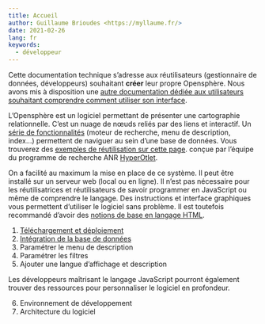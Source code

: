 ```yaml
---
title: Accueil
author: Guillaume Brioudes <https://myllaume.fr/>
date: 2021-02-26
lang: fr
keywords:
  - développeur
---
```


Cette documentation technique s’adresse aux réutilisateurs (gestionnaire de données, développeurs) souhaitant **créer** leur propre Opensphère. Nous avons mis à disposition une [autre documentation dédiée aux utilisateurs souhaitant comprendre comment utiliser son interface](https://hyperotlet.github.io/otletosphere/).

L’Opensphère est un logiciel permettant de présenter une cartographie relationnelle. C’est un nuage de nœuds reliés par des liens et interactif. Un [série de fonctionnalités](https://hyperotlet.github.io/otletosphere/) (moteur de recherche, menu de description, index…) permettent de naviguer au sein d’une base de données. Vous trouverez des [exemples de réutilisation sur cette page](./reutilisations.html). conçue par l’équipe du programme de recherche ANR [HyperOtlet](https://hyperotlet.hypotheses.org/).

On a facilité au maximum la mise en place de ce système. Il peut être installé sur un serveur web (local ou en ligne). Il n’est pas nécessaire pour les réutilisatrices et réutilisateurs de savoir programmer en JavaScript ou même de comprendre le langage. Des instructions et interface graphiques vous permettent d’utiliser le logiciel sans problème. Il est toutefois recommandé d’avoir des [notions de base en langage HTML](https://developer.mozilla.org/fr/docs/Learn/Getting_started_with_the_web/HTML_basics).

1. [Téléchargement et déploiement](telechargement_deploiement.html)
2. [Intégration de la base de données](./base_donnees.html)
3. Paramétrer le menu de description
4. Paramétrer les filtres
5. Ajouter une langue d’affichage et description

Les développeurs maîtrisant le langage JavaScript pourront également trouver des ressources pour personnaliser le logiciel en profondeur.

6. Environnement de développement
7. Architecture du logiciel